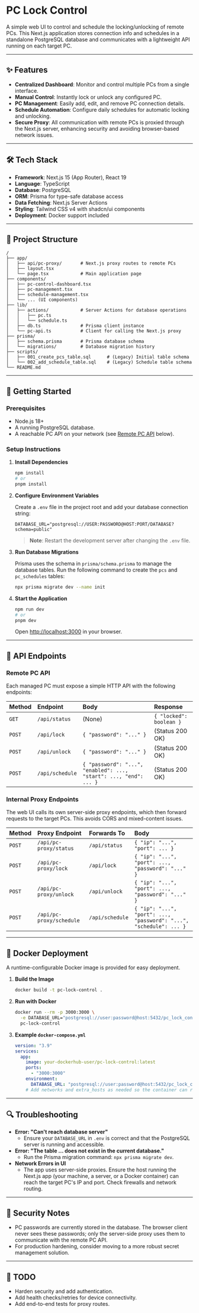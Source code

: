 # PC Lock Control

A simple web UI to control and schedule the locking/unlocking of remote PCs. This Next.js application stores connection info and schedules in a standalone PostgreSQL database and communicates with a lightweight API running on each target PC.

---

## ✨ Features

-   **Centralized Dashboard**: Monitor and control multiple PCs from a single interface.
-   **Manual Control**: Instantly lock or unlock any configured PC.
-   **PC Management**: Easily add, edit, and remove PC connection details.
-   **Schedule Automation**: Configure daily schedules for automatic locking and unlocking.
-   **Secure Proxy**: All communication with remote PCs is proxied through the Next.js server, enhancing security and avoiding browser-based network issues.

---

## 🛠️ Tech Stack

-   **Framework**: Next.js 15 (App Router), React 19
-   **Language**: TypeScript
-   **Database**: PostgreSQL
-   **ORM**: Prisma for type-safe database access
-   **Data Fetching**: Next.js Server Actions
-   **Styling**: Tailwind CSS v4 with shadcn/ui components
-   **Deployment**: Docker support included

---

## 📂 Project Structure

```
/
├── app/
│   ├── api/pc-proxy/       # Next.js proxy routes to remote PCs
│   ├── layout.tsx
│   └── page.tsx            # Main application page
├── components/
│   ├── pc-control-dashboard.tsx
│   ├── pc-management.tsx
│   ├── schedule-management.tsx
│   └── ... (UI components)
├── lib/
│   ├── actions/            # Server Actions for database operations
│   │   ├── pc.ts
│   │   └── schedule.ts
│   ├── db.ts               # Prisma client instance
│   └── pc-api.ts           # Client for calling the Next.js proxy
├── prisma/
│   ├── schema.prisma       # Prisma database schema
│   └── migrations/         # Database migration history
├── scripts/
│   ├── 001_create_pcs_table.sql      # (Legacy) Initial table schema
│   └── 002_add_schedule_table.sql    # (Legacy) Schedule table schema
└── README.md
```

---

## 🚀 Getting Started

### Prerequisites

-   Node.js 18+
-   A running PostgreSQL database.
-   A reachable PC API on your network (see [Remote PC API](#remote-pc-api) below).

### Setup Instructions

1.  **Install Dependencies**

    ```bash
    npm install
    # or
    pnpm install
    ```

2.  **Configure Environment Variables**

    Create a `.env` file in the project root and add your database connection string:

    ```env
    DATABASE_URL="postgresql://USER:PASSWORD@HOST:PORT/DATABASE?schema=public"
    ```

    > **Note**: Restart the development server after changing the `.env` file.

3.  **Run Database Migrations**

    Prisma uses the schema in `prisma/schema.prisma` to manage the database tables. Run the following command to create the `pcs` and `pc_schedules` tables:

    ```bash
    npx prisma migrate dev --name init
    ```

4.  **Start the Application**

    ```bash
    npm run dev
    # or
    pnpm dev
    ```

    Open [http://localhost:3000](http://localhost:3000) in your browser.

---

## 🔌 API Endpoints

### Remote PC API

Each managed PC must expose a simple HTTP API with the following endpoints:

| Method | Endpoint             | Body                                                 | Response                  |
| :----- | :------------------- | :--------------------------------------------------- | :------------------------ |
| `GET`  | `/api/status`        | (None)                                               | `{ "locked": boolean }`   |
| `POST` | `/api/lock`          | `{ "password": "..." }`                              | (Status 200 OK)           |
| `POST` | `/api/unlock`        | `{ "password": "..." }`                              | (Status 200 OK)           |
| `POST` | `/api/schedule`      | `{ "password": "...", "enabled": ..., "start": ..., "end": ... }` | (Status 200 OK)           |

### Internal Proxy Endpoints

The web UI calls its own server-side proxy endpoints, which then forward requests to the target PCs. This avoids CORS and mixed-content issues.

| Method | Proxy Endpoint         | Forwards To     | Body                                                 |
| :----- | :--------------------- | :-------------- | :--------------------------------------------------- |
| `POST` | `/api/pc-proxy/status` | `/api/status`   | `{ "ip": "...", "port": ... }`                       |
| `POST` | `/api/pc-proxy/lock`   | `/api/lock`     | `{ "ip": "...", "port": ..., "password": "..." }`      |
| `POST` | `/api/pc-proxy/unlock` | `/api/unlock`   | `{ "ip": "...", "port": ..., "password": "..." }`      |
| `POST` | `/api/pc-proxy/schedule`| `/api/schedule` | `{ "ip": "...", "port": ..., "password": "...", "schedule": ... }` |

---

## 🐳 Docker Deployment

A runtime-configurable Docker image is provided for easy deployment.

1.  **Build the Image**

    ```bash
    docker build -t pc-lock-control .
    ```

2.  **Run with Docker**

    ```bash
    docker run --rm -p 3000:3000 \
      -e DATABASE_URL="postgresql://user:password@host:5432/pc_lock_control?schema=public" \
      pc-lock-control
    ```

3.  **Example `docker-compose.yml`**

    ```yaml
    version: "3.9"
    services:
      app:
        image: your-dockerhub-user/pc-lock-control:latest
        ports:
          - "3000:3000"
        environment:
          DATABASE_URL: "postgresql://user:password@host:5432/pc_lock_control?schema=public"
        # Add networks and extra_hosts as needed so the container can reach your PCs
    ```

---

## 🔍 Troubleshooting

-   **Error: "Can't reach database server"**
    -   Ensure your `DATABASE_URL` in `.env` is correct and that the PostgreSQL server is running and accessible.
-   **Error: "The table ... does not exist in the current database."**
    -   Run the Prisma migration command: `npx prisma migrate dev`.
-   **Network Errors in UI**
    -   The app uses server-side proxies. Ensure the host running the Next.js app (your machine, a server, or a Docker container) can reach the target PC's IP and port. Check firewalls and network routing.

---

## 🔐 Security Notes

-   PC passwords are currently stored in the database. The browser client never sees these passwords; only the server-side proxy uses them to communicate with the remote PC API.
-   For production hardening, consider moving to a more robust secret management solution.

---

## 📝 TODO

-   Harden security and add authentication.
-   Add health checks/retries for device connectivity.
-   Add end-to-end tests for proxy routes.
